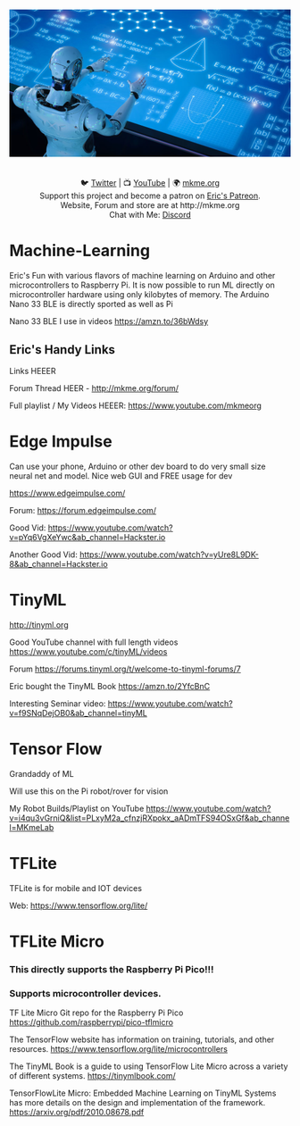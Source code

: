 
<p align="center">
<br>
 <img src="https://github.com/MKme/Machine-Learning/blob/main/Photos/machine-learning.jpg" width="700"/>
 <br>

<br>
<br>
🐦 <a href="https://twitter.com/mkmeorg">Twitter</a>
| 📺 <a href="https://www.youtube.com/mkmeorg">YouTube</a>
| 🌍 <a href="http://www.mkme.org">mkme.org</a><br>
Support this project and become a patron on <a href="http://mkme.org/patreon">Eric's Patreon</a>.<br>
Website, Forum and store are at http://mkme.org <br>
Chat with Me: <a href="https://discord.gg/j9S4Fgv">Discord</a></b>
</p>


# Machine-Learning
Eric's Fun with various flavors of machine learning on Arduino and other microcontrollers to Raspberry Pi. It is now possible to run ML directly on microcontroller hardware using only
kilobytes of memory.  The Arduino Nano 33 BLE is directly sported as well as Pi

Nano 33 BLE I use in videos https://amzn.to/36bWdsy


## Eric's Handy Links
Links HEEER

Forum Thread HEER - http://mkme.org/forum/

Full playlist / My Videos HEEER: https://www.youtube.com/mkmeorg


# Edge Impulse 

Can use your phone, Arduino or other dev board to do very small size neural net and model.  Nice web GUI and FREE usage for dev 

https://www.edgeimpulse.com/

Forum: https://forum.edgeimpulse.com/

Good Vid: https://www.youtube.com/watch?v=pYq6VgXeYwc&ab_channel=Hackster.io

Another Good Vid:  https://www.youtube.com/watch?v=yUre8L9DK-8&ab_channel=Hackster.io


# TinyML

http://tinyml.org

Good YouTube channel with full length videos https://www.youtube.com/c/tinyML/videos

Forum https://forums.tinyml.org/t/welcome-to-tinyml-forums/7

Eric bought the TinyML Book https://amzn.to/2YfcBnC

Interesting Seminar video: https://www.youtube.com/watch?v=f9SNqDejOB0&ab_channel=tinyML


# Tensor Flow
 
Grandaddy of ML 

Will use this on the Pi robot/rover for vision

My Robot Builds/Playlist on YouTube https://www.youtube.com/watch?v=i4qu3vGrniQ&list=PLxyM2a_cfnzjRXpokx_aADmTFS94OSxGf&ab_channel=MKmeLab


# TFLite 

TFLite is for mobile and IOT devices

Web:  https://www.tensorflow.org/lite/


# TFLite Micro

### This directly supports the Raspberry Pi Pico!!!  

### Supports microcontroller devices.  

TF Lite Micro Git repo for the Raspberry Pi Pico https://github.com/raspberrypi/pico-tflmicro

The TensorFlow website has information on training, tutorials, and other resources. https://www.tensorflow.org/lite/microcontrollers

The TinyML Book is a guide to using TensorFlow Lite Micro across a variety of different systems. https://tinymlbook.com/

TensorFlowLite Micro: Embedded Machine Learning on TinyML Systems has more details on the design and implementation of the framework. https://arxiv.org/pdf/2010.08678.pdf




